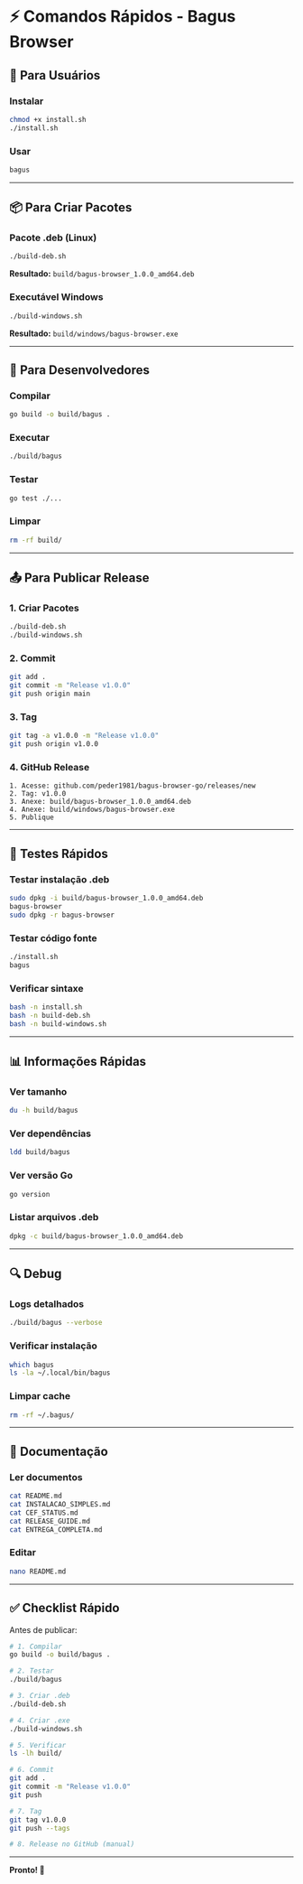 # ⚡ Comandos Rápidos - Bagus Browser

## 🚀 Para Usuários

### Instalar
```bash
chmod +x install.sh
./install.sh
```

### Usar
```bash
bagus
```

---

## 📦 Para Criar Pacotes

### Pacote .deb (Linux)
```bash
./build-deb.sh
```

**Resultado:** `build/bagus-browser_1.0.0_amd64.deb`

### Executável Windows
```bash
./build-windows.sh
```

**Resultado:** `build/windows/bagus-browser.exe`

---

## 🔧 Para Desenvolvedores

### Compilar
```bash
go build -o build/bagus .
```

### Executar
```bash
./build/bagus
```

### Testar
```bash
go test ./...
```

### Limpar
```bash
rm -rf build/
```

---

## 📤 Para Publicar Release

### 1. Criar Pacotes
```bash
./build-deb.sh
./build-windows.sh
```

### 2. Commit
```bash
git add .
git commit -m "Release v1.0.0"
git push origin main
```

### 3. Tag
```bash
git tag -a v1.0.0 -m "Release v1.0.0"
git push origin v1.0.0
```

### 4. GitHub Release
```
1. Acesse: github.com/peder1981/bagus-browser-go/releases/new
2. Tag: v1.0.0
3. Anexe: build/bagus-browser_1.0.0_amd64.deb
4. Anexe: build/windows/bagus-browser.exe
5. Publique
```

---

## 🧪 Testes Rápidos

### Testar instalação .deb
```bash
sudo dpkg -i build/bagus-browser_1.0.0_amd64.deb
bagus-browser
sudo dpkg -r bagus-browser
```

### Testar código fonte
```bash
./install.sh
bagus
```

### Verificar sintaxe
```bash
bash -n install.sh
bash -n build-deb.sh
bash -n build-windows.sh
```

---

## 📊 Informações Rápidas

### Ver tamanho
```bash
du -h build/bagus
```

### Ver dependências
```bash
ldd build/bagus
```

### Ver versão Go
```bash
go version
```

### Listar arquivos .deb
```bash
dpkg -c build/bagus-browser_1.0.0_amd64.deb
```

---

## 🔍 Debug

### Logs detalhados
```bash
./build/bagus --verbose
```

### Verificar instalação
```bash
which bagus
ls -la ~/.local/bin/bagus
```

### Limpar cache
```bash
rm -rf ~/.bagus/
```

---

## 📝 Documentação

### Ler documentos
```bash
cat README.md
cat INSTALACAO_SIMPLES.md
cat CEF_STATUS.md
cat RELEASE_GUIDE.md
cat ENTREGA_COMPLETA.md
```

### Editar
```bash
nano README.md
```

---

## ✅ Checklist Rápido

Antes de publicar:

```bash
# 1. Compilar
go build -o build/bagus .

# 2. Testar
./build/bagus

# 3. Criar .deb
./build-deb.sh

# 4. Criar .exe
./build-windows.sh

# 5. Verificar
ls -lh build/

# 6. Commit
git add .
git commit -m "Release v1.0.0"
git push

# 7. Tag
git tag v1.0.0
git push --tags

# 8. Release no GitHub (manual)
```

---

**Pronto! 🚀**
